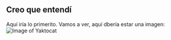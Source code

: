 ## Creo que entendí

Aquí iría lo primerito.
Vamos a ver, aquí dbería estar una imagen:
![Image of Yaktocat](https://octodex.github.com/images/yaktocat.png)
